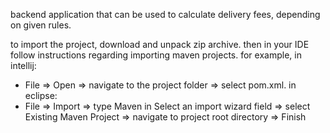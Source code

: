 backend application that can be used to calculate delivery fees, depending on given rules.

to import the project, download and unpack zip archive. 
then in your IDE follow  instructions regarding importing maven projects.
for example, in intellij:
* File => Open => navigate to the project folder => select pom.xml.
in eclipse:
* File => Import => type Maven in Select an import wizard field => select Existing Maven Project => navigate to project root directory => Finish